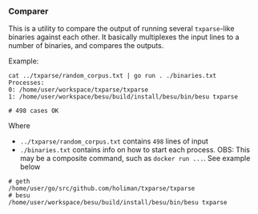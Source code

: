 ### Comparer

This is a utility to compare the output of running several `txparse`-like 
binaries against each other. It basically multiplexes the input lines to 
a number of binaries, and compares the outputs. 

Example: 
```
cat ../txparse/random_corpus.txt | go run . ./binaries.txt
Processes:
0: /home/user/workspace/txparse/txparse
1: /home/user/workspace/besu/build/install/besu/bin/besu txparse

# 498 cases OK
```

Where

- `../txparse/random_corpus.txt` contains `498` lines of input
- `./binaries.txt` contains info on how to start each process. OBS: This may be a
  composite command, such as `docker run ...`. See example below

```
# geth
/home/user/go/src/github.com/holiman/txparse/txparse
# besu
/home/user/workspace/besu/build/install/besu/bin/besu txparse
```